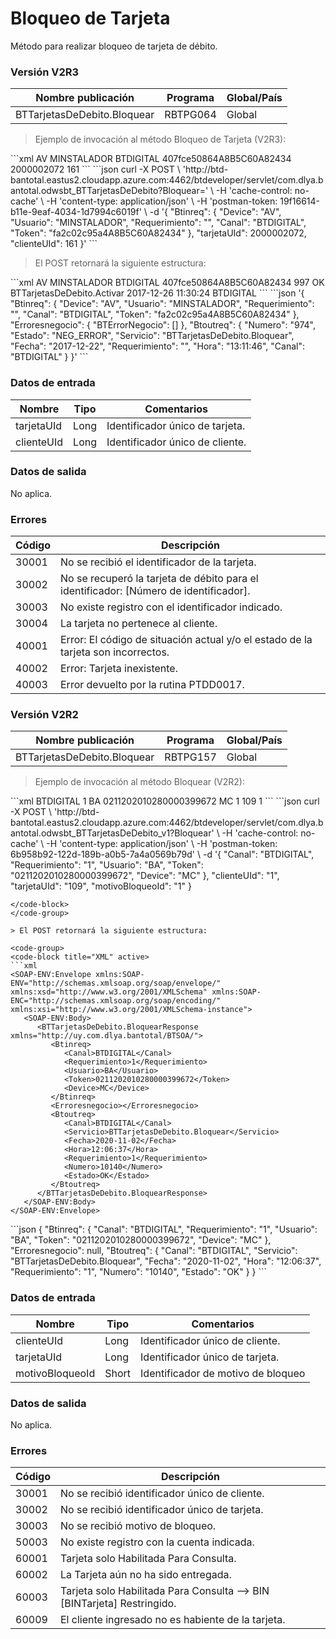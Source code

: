 #  Bloqueo de Tarjeta 

Método para realizar bloqueo de tarjeta de débito. 

### Versión V2R3 

Nombre publicación | Programa | Global/País 
--------- | ----------- | ----------- 
BTTarjetasDeDebito.Bloquear | RBTPG064 | Global 

> Ejemplo de invocación al método Bloqueo de Tarjeta (V2R3): 

<code-group> 
<code-block title="XML" active> 
```xml 
<soapenv:Envelope xmlns:soapenv="http://schemas.xmlsoap.org/soap/envelope/" xmlns:bts="http://uy.com.dlya.bantotal/BTSOA/"> 
   <soapenv:Header/> 
   <soapenv:Body> 
      <bts:BTTarjetasDeDebito.Bloquear> 
         <bts:Btinreq> 
            <bts:Device>AV</bts:Device> 
            <bts:Usuario>MINSTALADOR</bts:Usuario> 
            <bts:Requerimiento/> 
            <bts:Canal>BTDIGITAL</bts:Canal> 
            <bts:Token>407fce50864A8B5C60A82434</bts:Token> 
         </bts:Btinreq> 
         <bts:tarjetaUId>2000002072</bts:tarjetaUId> 
         <bts:clienteUId>161</bts:clienteUId> 
      </bts:BTTarjetasDeDebito.Bloquear> 
   </soapenv:Body> 
</soapenv:Envelope> 
``` 
</code-block> 

<code-block title="JSON"> 
```json 
curl -X POST \ 
  'http://btd-bantotal.eastus2.cloudapp.azure.com:4462/btdeveloper/servlet/com.dlya.bantotal.odwsbt_BTTarjetasDeDebito?Bloquear=' \ 
  -H 'cache-control: no-cache' \ 
  -H 'content-type: application/json' \ 
  -H 'postman-token: 19f16614-b11e-9eaf-4034-1d7994c6019f' \ 
  -d '{ 
	"Btinreq": { 
		"Device": "AV", 
		"Usuario": "MINSTALADOR", 
		"Requerimiento": "", 
		"Canal": "BTDIGITAL", 
		"Token": "fa2c02c95a4A8B5C60A82434" 
	}, 
   "tarjetaUId": 2000002072, 
   "clienteUId": 161 
}' 
``` 
</code-block> 
</code-group> 

> El POST retornará la siguiente estructura: 

<code-group> 
<code-block title="XML" active> 
```xml 
<SOAP-ENV:Envelope xmlns:SOAP-ENV="http://schemas.xmlsoap.org/soap/envelope/" xmlns:xsd="http://www.w3.org/2001/XMLSchema" xmlns:SOAP-ENC="http://schemas.xmlsoap.org/soap/encoding/" xmlns:xsi="http://www.w3.org/2001/XMLSchema-instance"> 
   <SOAP-ENV:Body> 
      <BTTarjetasDeDebito.BloquearResponse xmlns="http://uy.com.dlya.bantotal/BTSOA/"> 
         <Btinreq> 
            <Device>AV</Device> 
            <Usuario>MINSTALADOR</Usuario> 
            <Requerimiento/> 
            <Canal>BTDIGITAL</Canal> 
            <Token>407fce50864A8B5C60A82434</Token> 
         </Btinreq> 
         <Erroresnegocio></Erroresnegocio> 
         <Btoutreq> 
            <Numero>997</Numero> 
            <Estado>OK</Estado> 
            <Servicio>BTTarjetasDeDebito.Activar</Servicio> 
            <Fecha>2017-12-26</Fecha> 
            <Requerimiento/> 
            <Hora>11:30:24</Hora> 
            <Canal>BTDIGITAL</Canal> 
         </Btoutreq> 
      </BTTarjetasDeDebito.BloquearResponse> 
   </SOAP-ENV:Body> 
</SOAP-ENV:Envelope> 
``` 
</code-block> 

<code-block title="JSON"> 
```json 
'{ 
	"Btinreq": { 
		"Device": "AV", 
		"Usuario": "MINSTALADOR", 
		"Requerimiento": "", 
		"Canal": "BTDIGITAL", 
		"Token": "fa2c02c95a4A8B5C60A82434" 
	}, 
   "Erroresnegocio": { 
      "BTErrorNegocio": [] 
   }, 
   "Btoutreq": { 
      "Numero": "974", 
      "Estado": "NEG_ERROR", 
      "Servicio": "BTTarjetasDeDebito.Bloquear", 
      "Fecha": "2017-12-22", 
      "Requerimiento": "", 
      "Hora": "13:11:46", 
      "Canal": "BTDIGITAL" 
   } 
}' 
``` 
</code-block> 
</code-group> 

### Datos de entrada 

Nombre | Tipo | Comentarios 
--------- | ----------- | ----------- 
tarjetaUId | Long | Identificador único de tarjeta. 
clienteUId | Long | Identificador único de cliente. 

### Datos de salida 

No aplica. 

### Errores 

Código | Descripción 
--------- | ----------- 
30001 | No se recibió el identificador de la tarjeta. 
30002 | No se recuperó la tarjeta de débito para el identificador: [Número de identificador]. 
30003 | No existe registro con el identificador indicado. 
30004 | La tarjeta no pertenece al cliente. 
40001 | Error: El código de situación actual y/o el estado de la tarjeta son incorrectos. 
40002 | Error: Tarjeta inexistente. 
40003 | Error devuelto por la rutina PTDD0017.  


### Versión V2R2 

Nombre publicación | Programa | Global/País 
--------- | ----------- | ----------- 
BTTarjetasDeDebito.Bloquear | RBTPG157 | Global 

> Ejemplo de invocación al método Bloquear (V2R2): 

<code-group> 
<code-block title="XML" active> 
```xml 
<soapenv:Envelope xmlns:soapenv="http://schemas.xmlsoap.org/soap/envelope/" xmlns:bts="http://uy.com.dlya.bantotal/BTSOA/"> 
   <soapenv:Header/> 
   <soapenv:Body> 
      <bts:BTTarjetasDeDebito.Bloquear> 
         <bts:Btinreq> 
            <bts:Canal>BTDIGITAL</bts:Canal> 
            <bts:Requerimiento>1</bts:Requerimiento> 
            <bts:Usuario>BA</bts:Usuario> 
            <bts:Token>0211202010280000399672</bts:Token> 
            <bts:Device>MC</bts:Device> 
         </bts:Btinreq> 
         <bts:clienteUId>1</bts:clienteUId> 
         <bts:tarjetaUId>109</bts:tarjetaUId> 
         <bts:motivoBloqueoId>1</bts:motivoBloqueoId> 
      </bts:BTTarjetasDeDebito.Bloquear> 
   </soapenv:Body> 
</soapenv:Envelope> 
``` 
</code-block> 

<code-block title="JSON"> 
```json 
curl -X POST \ 
  'http://btd-bantotal.eastus2.cloudapp.azure.com:4462/btdeveloper/servlet/com.dlya.bantotal.odwsbt_BTTarjetasDeDebito_v1?Bloquear' \ 
  -H 'cache-control: no-cache' \ 
  -H 'content-type: application/json' \ 
  -H 'postman-token: 6b958b92-122d-189b-a0b5-7a4a0569b79d' \ 
  -d '{ 
		"Canal": "BTDIGITAL", 
		"Requerimiento": "1", 
		"Usuario": "BA", 
		"Token": "0211202010280000399672", 
		"Device": "MC" 
	 }, 
	 "clienteUId": "1", 
	 "tarjetaUId": "109", 
	 "motivoBloqueoId": "1" 
  } 

``` 
</code-block> 
</code-group> 

> El POST retornará la siguiente estructura: 

<code-group> 
<code-block title="XML" active> 
```xml 
<SOAP-ENV:Envelope xmlns:SOAP-ENV="http://schemas.xmlsoap.org/soap/envelope/" xmlns:xsd="http://www.w3.org/2001/XMLSchema" xmlns:SOAP-ENC="http://schemas.xmlsoap.org/soap/encoding/" xmlns:xsi="http://www.w3.org/2001/XMLSchema-instance"> 
   <SOAP-ENV:Body> 
      <BTTarjetasDeDebito.BloquearResponse xmlns="http://uy.com.dlya.bantotal/BTSOA/"> 
         <Btinreq> 
            <Canal>BTDIGITAL</Canal> 
            <Requerimiento>1</Requerimiento> 
            <Usuario>BA</Usuario> 
            <Token>0211202010280000399672</Token> 
            <Device>MC</Device> 
         </Btinreq> 
         <Erroresnegocio></Erroresnegocio> 
         <Btoutreq> 
            <Canal>BTDIGITAL</Canal> 
            <Servicio>BTTarjetasDeDebito.Bloquear</Servicio> 
            <Fecha>2020-11-02</Fecha> 
            <Hora>12:06:37</Hora> 
            <Requerimiento>1</Requerimiento> 
            <Numero>10140</Numero> 
            <Estado>OK</Estado> 
         </Btoutreq> 
      </BTTarjetasDeDebito.BloquearResponse> 
   </SOAP-ENV:Body> 
</SOAP-ENV:Envelope> 
``` 
</code-block> 

<code-block title="JSON"> 
```json 
{ 
   "Btinreq": { 
      "Canal": "BTDIGITAL", 
      "Requerimiento": "1", 
      "Usuario": "BA", 
      "Token": "0211202010280000399672", 
      "Device": "MC" 
   }, 
   "Erroresnegocio": null, 
   "Btoutreq": { 
      "Canal": "BTDIGITAL", 
      "Servicio": "BTTarjetasDeDebito.Bloquear", 
      "Fecha": "2020-11-02", 
      "Hora": "12:06:37", 
      "Requerimiento": "1", 
      "Numero": "10140", 
      "Estado": "OK" 
   } 
} 
``` 
</code-block> 
</code-group> 

### Datos de entrada 

Nombre | Tipo | Comentarios 
--------- | ----------- | ----------- 
clienteUId | Long | Identificador único de cliente. 
tarjetaUId | Long | Identificador único de tarjeta. 
motivoBloqueoId | Short | Identificador de motivo de bloqueo 

### Datos de salida 

No aplica. 

### Errores 

Código | Descripción 
--------- | ----------- 
30001 | No se recibió identificador único de cliente. 
30002 | No se recibió identificador único de tarjeta. 
30003 | No se recibió motivo de bloqueo. 
50003 | No existe registro con la cuenta indicada. 
60001 | Tarjeta solo Habilitada Para Consulta. 
60002 | La Tarjeta aún no ha sido entregada. 
60003 | Tarjeta solo Habilitada Para Consulta --> BIN [BINTarjeta] Restringido. 
60009 | El cliente ingresado no es habiente de la tarjeta. 

 
